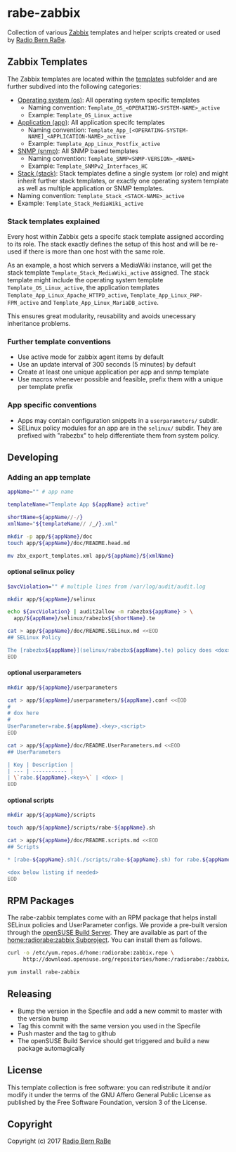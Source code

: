 # rabe-zabbix
Collection of various [Zabbix](http://www.zabbix.com/) templates and helper scripts created or used by [Radio Bern RaBe](http://rabe.ch/).

## Zabbix Templates
The Zabbix templates are located within the [templates](templates) subfolder and are further subdived into the following categories:
* [Operating system (os)](os): All operating system specific templates
  * Naming convention: <code>Template_OS_\<OPERATING-SYSTEM-NAME\>_active</code>
  * Example: <code>Template_OS_Linux_active</code>
* [Application (app)](app): All application specifc templates
  * Naming convention: <code>Template_App_\[\<OPERATING-SYSTEM-NAME\]_\<APPLICATION-NAME\>_active</code>
  * Example: <code>Template_App_Linux_Postfix_active</code>
* [SNMP (snmp)](snmp): All SNMP based templates
  * Naming convention: <code>Template_SNMP\<SNMP-VERSION\>_\<NAME\></code>
  * Example: <code>Template_SNMPv2_Interfaces_HC</code>
* [Stack (stack)](stack): Stack templates define a single system (or role) and might inherit further stack templates, or exactly one operating system template as well as multiple application or SNMP templates.
 * Naming convention: <code>Template_Stack_\<STACK-NAME\>_active</code>
 * Example: <code>Template_Stack_MediaWiki_active</code>

### Stack templates explained
Every host within Zabbix gets a specifc stack template assigned according to its role. The stack exactly defines the setup of this host and will be re-used if there is more than one host with the same role.
 
As an example, a host which servers a MediaWiki instance, will get the stack template <code>Template_Stack_MediaWiki_active</code> assigned. The stack template might include the operating system template <code>Template_OS_Linux_active</code>, the application templates <code>Template_App_Linux_Apache_HTTPD_active</code>, <code>Template_App_Linux_PHP-FPM_active</code> and <code>Template_App_Linux_MariaDB_active</code>.
 
This ensures great modularity, reusability and avoids unecessary inheritance problems.
 
### Further template conventions
* Use active mode for zabbix agent items by default
* Use an update interval of 300 seconds (5 minutes) by default
* Create at least one unique application per app and snmp template
* Use macros whenever possible and feasible, prefix them with a unique per template prefix

### App specific conventions

* Apps may contain configuration snippets in a `userparameters/` subdir.
* SELinux policy modules for an app are in the `selinux/` subdir. They are prefixed with "rabezbx" to help differentiate them from system policy.

## Developing

### Adding an app template

```bash
appName="" # app name

templateName="Template App ${appName} active"

shortName=${appName//-/}
xmlName="${templateName// /_/}.xml"

mkdir -p app/${appName}/doc
touch app/${appName}/doc/README.head.md

mv zbx_export_templates.xml app/${appName}/${xmlName}
```
#### optional selinux policy
```bash
$avcViolation="" # multiple lines from /var/log/audit/audit.log

mkdir app/${appName}/selinux

echo ${avcViolation} | audit2allow -m rabezbx${appName} > \
  app/${appName}/selinux/rabezbx${shortName}.te

cat > app/${appName}/doc/README.SELinux.md <<EOD
## SELinux Policy

The [rabezbx${appName}](selinux/rabezbx${appName}.te) policy does <dox>.
EOD
```
#### optional userparameters
```bash
mkdir app/${appName}/userparameters

cat > app/${appName}/userparameters/${appName}.conf <<EOD
#
# dox here
#
UserParameter=rabe.${appName}.<key>,<script>
EOD

cat > app/${appName}/doc/README.UserParameters.md <<EOD
## UserParameters

| Key | Description |
| --- | ----------- |
| \`rabe.${appName}.<key>\` | <dox> |
EOD
```

#### optional scripts
```bash
mkdir app/${appName}/scripts

touch app/${appName}/scripts/rabe-${appName}.sh

cat > app/${appName}/doc/README.scripts.md <<EOD
## Scripts

* [rabe-${appName}.sh](./scripts/rabe-${appName}.sh) for rabe.${appName}.<key> UserParameter

<dox below listing if needed>
EOD
```

## RPM Packages

The rabe-zabbix templates come with an RPM package that helps install SELinux policies and UserParameter configs. We provide a pre-built version
through the [openSUSE Build Server](https://build.opensuse.org/). They are available as part of the [home:radiorabe:zabbix Subproject](https://build.opensuse.org/project/show/home:radiorabe:zabbix). You can install them as follows.

```bash
curl -o /etc/yum.repos.d/home:radiorabe:zabbix.repo \
     http://download.opensuse.org/repositories/home:/radiorabe:/zabbix/CentOS_7/home:radiorabe:zabbix.repo

yum install rabe-zabbix
```

## Releasing

* Bump the version in the Specfile and add a new commit to master with the version bump
* Tag this commit with the same version you used in the Specfile
* Push master and the tag to github
* The openSUSE Build Service should get triggered and build a new package automagically

## License
This template collection is free software: you can redistribute it and/or modify it under
the terms of the GNU Affero General Public License as published by the Free
Software Foundation, version 3 of the License.

## Copyright
Copyright (c) 2017 [Radio Bern RaBe](http://www.rabe.ch)
